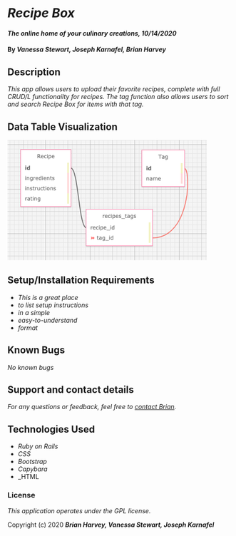 
# _Recipe Box_

#### _The online home of your culinary creations, 10/14/2020_

#### By _**Vanessa Stewart, Joseph Karnafel, Brian Harvey**_

## Description

_This app allows users to upload their favorite recipes, complete with full CRUD/L functionailty for recipes. The tag function also allows users to sort and search Recipe Box for items with that tag._

## Data Table Visualization
<img src="./app/assets/images/tables.png">

## Setup/Installation Requirements

* _This is a great place_
* _to list setup instructions_
* _in a simple_
* _easy-to-understand_
* _format_


## Known Bugs

_No known bugs_

## Support and contact details

_For any questions or feedback, feel free to [contact Brian](mailto:brian.harv3y@gmail.com)._

## Technologies Used

* _Ruby on Rails_
* _CSS_
* _Bootstrap_
* _Capybara_
* _HTML
### License

*_This application operates under the GPL license._*

Copyright (c) 2020 **_Brian Harvey, Vanessa Stewart, Joseph Karnafel_**
